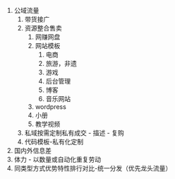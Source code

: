1. 公域流量
   1. 带货接广
   2. 资源整合售卖
      1. 网赚网盘
      2. 网站模板
         1. 电商
         2. 旅游，非遗
         3. 游戏
         4. 后台管理
         5. 博客
         6. 音乐网站
      3. wordpress
      4. 小册
      5. 教学视频
   3. 私域按需定制私有成交 - 描述 - 复购
   4. 代码模板-私有化定制
2. 国内外信息差
3. 体力 - 以数量或自动化重复劳动
4. 同类型方式优势特性排行对比-统一分发（优先龙头流量）
